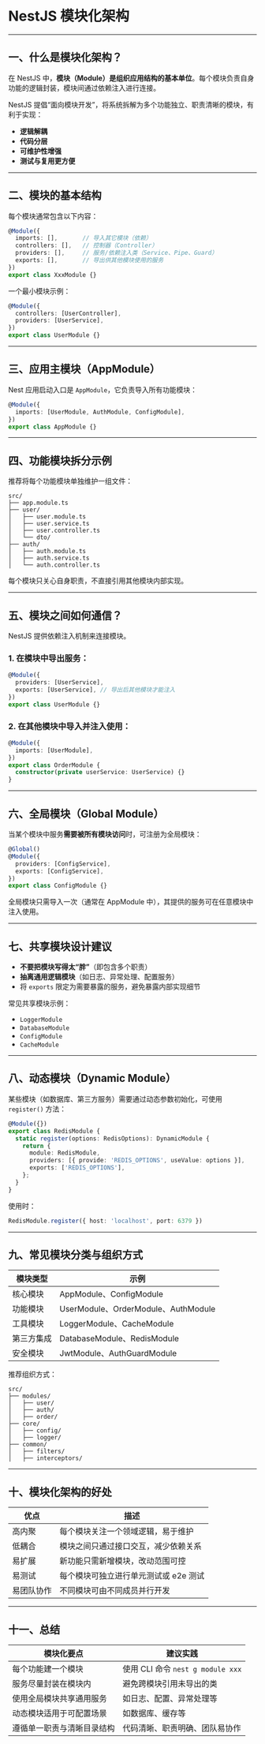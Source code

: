 
# NestJS 模块化架构

---

## 一、什么是模块化架构？

在 NestJS 中，**模块（Module）是组织应用结构的基本单位**。每个模块负责自身功能的逻辑封装，模块间通过依赖注入进行连接。

NestJS 提倡“面向模块开发”，将系统拆解为多个功能独立、职责清晰的模块，有利于实现：

* **逻辑解耦**
* **代码分层**
* **可维护性增强**
* **测试与复用更方便**

---

## 二、模块的基本结构

每个模块通常包含以下内容：

```ts
@Module({
  imports: [],       // 导入其它模块（依赖）
  controllers: [],   // 控制器（Controller）
  providers: [],     // 服务/依赖注入类（Service、Pipe、Guard）
  exports: [],       // 导出供其他模块使用的服务
})
export class XxxModule {}
```

一个最小模块示例：

```ts
@Module({
  controllers: [UserController],
  providers: [UserService],
})
export class UserModule {}
```

---

## 三、应用主模块（AppModule）

Nest 应用启动入口是 `AppModule`，它负责导入所有功能模块：

```ts
@Module({
  imports: [UserModule, AuthModule, ConfigModule],
})
export class AppModule {}
```

---

## 四、功能模块拆分示例

推荐将每个功能模块单独维护一组文件：

```
src/
├── app.module.ts
├── user/
│   ├── user.module.ts
│   ├── user.service.ts
│   ├── user.controller.ts
│   └── dto/
├── auth/
│   ├── auth.module.ts
│   ├── auth.service.ts
│   └── auth.controller.ts
```

每个模块只关心自身职责，不直接引用其他模块内部实现。

---

## 五、模块之间如何通信？

NestJS 提供依赖注入机制来连接模块。

### 1. 在模块中导出服务：

```ts
@Module({
  providers: [UserService],
  exports: [UserService], // 导出后其他模块才能注入
})
export class UserModule {}
```

### 2. 在其他模块中导入并注入使用：

```ts
@Module({
  imports: [UserModule],
})
export class OrderModule {
  constructor(private userService: UserService) {}
}
```

---

## 六、全局模块（Global Module）

当某个模块中服务**需要被所有模块访问**时，可注册为全局模块：

```ts
@Global()
@Module({
  providers: [ConfigService],
  exports: [ConfigService],
})
export class ConfigModule {}
```

全局模块只需导入一次（通常在 AppModule 中），其提供的服务可在任意模块中注入使用。

---

## 七、共享模块设计建议

* **不要把模块写得太“胖”**（即包含多个职责）
* **抽离通用逻辑模块**（如日志、异常处理、配置服务）
* 将 `exports` 限定为需要暴露的服务，避免暴露内部实现细节

常见共享模块示例：

* `LoggerModule`
* `DatabaseModule`
* `ConfigModule`
* `CacheModule`

---

## 八、动态模块（Dynamic Module）

某些模块（如数据库、第三方服务）需要通过动态参数初始化，可使用 `register()` 方法：

```ts
@Module({})
export class RedisModule {
  static register(options: RedisOptions): DynamicModule {
    return {
      module: RedisModule,
      providers: [{ provide: 'REDIS_OPTIONS', useValue: options }],
      exports: ['REDIS_OPTIONS'],
    };
  }
}
```

使用时：

```ts
RedisModule.register({ host: 'localhost', port: 6379 })
```

---

## 九、常见模块分类与组织方式

| 模块类型  | 示例                                |
| ----- | --------------------------------- |
| 核心模块  | AppModule、ConfigModule            |
| 功能模块  | UserModule、OrderModule、AuthModule |
| 工具模块  | LoggerModule、CacheModule          |
| 第三方集成 | DatabaseModule、RedisModule        |
| 安全模块  | JwtModule、AuthGuardModule         |

推荐组织方式：

```
src/
├── modules/
│   ├── user/
│   ├── auth/
│   ├── order/
├── core/
│   ├── config/
│   ├── logger/
├── common/
│   ├── filters/
│   ├── interceptors/
```

---

## 十、模块化架构的好处

| 优点    | 描述                    |
| ----- | --------------------- |
| 高内聚   | 每个模块关注一个领域逻辑，易于维护     |
| 低耦合   | 模块之间只通过接口交互，减少依赖关系    |
| 易扩展   | 新功能只需新增模块，改动范围可控      |
| 易测试   | 每个模块可独立进行单元测试或 e2e 测试 |
| 易团队协作 | 不同模块可由不同成员并行开发        |

---

## 十一、总结

| 模块化要点         | 建议实践                          |
| ------------- | ----------------------------- |
| 每个功能建一个模块     | 使用 CLI 命令 `nest g module xxx` |
| 服务尽量封装在模块内    | 避免跨模块引用未导出的类                  |
| 使用全局模块共享通用服务  | 如日志、配置、异常处理等                  |
| 动态模块适用于可配置场景  | 如数据库、缓存等                      |
| 遵循单一职责与清晰目录结构 | 代码清晰、职责明确、团队易协作               |

 